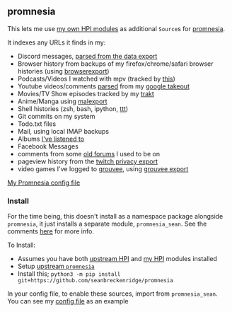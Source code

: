 ## promnesia

This lets me use [my own HPI modules](https://github.com/seanbreckenridge/HPI) as additional `Source`s for [promnesia](https://github.com/karlicoss/promnesia).

It indexes any URLs it finds in my:

- Discord messages, [parsed from the data export](https://github.com/seanbreckenridge/discord_data)
- Browser history from backups of my firefox/chrome/safari browser histories (using [browserexport](https://github.com/seanbreckenridge/browserexport))
- Podcasts/Videos I watched with mpv (tracked by [this](https://github.com/seanbreckenridge/mpv-history-daemon))
- Youtube videos/comments [parsed](https://github.com/seanbreckenridge/HPI/tree/master/my/google) from my [google takeout](https://takeout.google.com/)
- Movies/TV Show episodes tracked by my [trakt](https://github.com/seanbreckenridge/traktexport)
- Anime/Manga using [malexport](https://github.com/seanbreckenridge/malexport)
- Shell histories (zsh, bash, ipython, [ttt](https://github.com/seanbreckenridge/ttt))
- Git commits on my system
- Todo.txt files
- Mail, using local IMAP backups
- Albums [I've listened to](https://sean.fish/s/albums)
- Facebook Messages
- comments from some [old forums](https://github.com/seanbreckenridge/forum_parser) I used to be on
- pageview history from the [twitch privacy export](https://github.com/seanbreckenridge/HPI/blob/master/my/twitch/gdpr.py)
- video games I've logged to [grouvee](https://www.grouvee.com/), using [grouvee export](https://github.com/seanbreckenridge/grouvee_export)

[My Promnesia config file](https://sean.fish/d/promnesia/config.py?dark)

### Install

For the time being, this doesn't install as a namespace package alongside `promnesia`, it just installs a separate module, `promnesia_sean`. See the comments [here](https://github.com/karlicoss/promnesia/pull/225) for more info.

To Install:

- Assumes you have both [upstream HPI](https://github.com/karlicoss/HPI) and [my HPI](https://github.com/seanbreckenridge/HPI) modules installed
- Setup [upstream `promnesia`](https://github.com/karlicoss/promnesia)
- Install this; `python3 -m pip install git+https://github.com/seanbreckenridge/promnesia`

In your config file, to enable these sources, import from `promnesia_sean`. You can see my [config file](https://sean.fish/d/promnesia/config.py?dark) as an example
